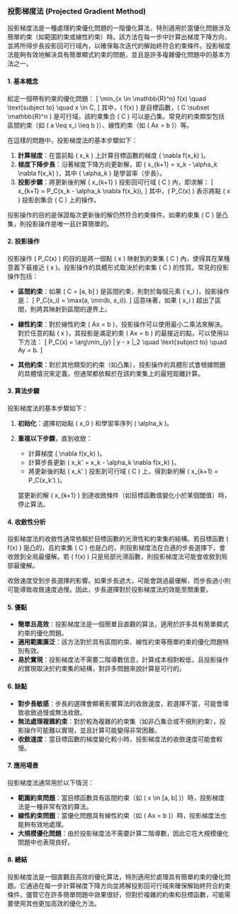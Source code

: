 ### 投影梯度法 (Projected Gradient Method)

投影梯度法是一種處理約束優化問題的一階優化算法，特別適用於當優化問題涉及簡單約束（如範圍約束或線性約束）時。該方法在每一步中計算出梯度下降方向，並將所得步長投影回可行域內，以確保每次迭代的解始終符合約束條件。投影梯度法能夠有效地解決具有簡單顯式約束的問題，並且是許多複雜優化問題中的基本方法之一。

#### 1. **基本概念**

給定一個帶有約束的優化問題：
\[
\min_{x \in \mathbb{R}^n} f(x) \quad \text{subject to} \quad x \in C,
\]
其中，\( f(x) \) 是目標函數，\( C \subset \mathbb{R}^n \) 是可行域，該約束集合 \( C \) 可以是凸集。常見的約束類型包括區間約束（如 \( a \leq x_i \leq b \)）、線性約束（如 \( Ax = b \)）等。

在這樣的問題中，投影梯度法的基本步驟如下：

1. **計算梯度**：在當前點 \( x_k \) 上計算目標函數的梯度 \( \nabla f(x_k) \)。
2. **梯度下降步長**：沿著梯度下降方向更新解，即 \( x_{k+1} = x_k - \alpha_k \nabla f(x_k) \)，其中 \( \alpha_k \) 是學習率（步長）。
3. **投影步驟**：將更新後的解 \( x_{k+1} \) 投影回可行域 \( C \) 內，即求解：
   \[
   x_{k+1} = P_C(x_k - \alpha_k \nabla f(x_k)),
   \]
   其中，\( P_C(x) \) 表示將點 \( x \) 投影到集合 \( C \) 上的操作。

投影操作的目的是保證每次更新後的解仍然符合約束條件。如果約束集 \( C \) 是凸集，則投影操作是唯一且計算簡單的。

#### 2. **投影操作**

投影操作 \( P_C(x) \) 的目的是將一個點 \( x \) 映射到約束集 \( C \) 內，使得其在某種意義下最接近 \( x \)。投影操作的具體形式取決於約束集 \( C \) 的性質。常見的投影操作包括：

- **區間約束**：如果 \( C = [a, b] \) 是區間約束，則對於每個元素 \( x_i \)，投影操作是：
  \[
  P_C(x_i) = \max(a, \min(b, x_i)).
  \]
  這意味著，如果 \( x_i \) 超出了區間，則將其映射到區間的邊界上。
  
- **線性約束**：對於線性約束 \( Ax = b \)，投影操作可以使用最小二乘法來解決。對於任意的點 \( x \)，其投影是滿足約束 \( Ax = b \) 的最接近的點，可以使用以下方法：
  \[
  P_C(x) = \arg\min_{y} \| y - x \|_2 \quad \text{subject to} \quad Ay = b.
  \]
  
- **其他約束**：對於其他類型的約束（如凸集），投影操作的具體形式會根據問題的具體情況來定義，但通常都依賴於在該約束集上的最短距離計算。

#### 3. **算法步驟**

投影梯度法的基本步驟如下：

1. **初始化**：選擇初始點 \( x_0 \) 和學習率序列 \( \alpha_k \)。
2. **重複以下步驟**，直到收斂：
   - 計算梯度 \( \nabla f(x_k) \)。
   - 計算步長更新 \( x_k' = x_k - \alpha_k \nabla f(x_k) \)。
   - 將更新後的點 \( x_k' \) 投影到可行域 \( C \) 上，得到新的解 \( x_{k+1} = P_C(x_k') \)。
   
   當更新的解 \( x_{k+1} \) 到達收斂條件（如目標函數值變化小於某個閾值）時，停止算法。

#### 4. **收斂性分析**

投影梯度法的收斂性通常依賴於目標函數的光滑性和約束集的結構。若目標函數 \( f(x) \) 是凸的，且約束集 \( C \) 也是凸的，則投影梯度法在合適的步長選擇下，會收斂到全局最優解。若 \( f(x) \) 只是局部光滑函數，則投影梯度法可能會收斂到局部最優解。

收斂速度受到步長選擇的影響。如果步長過大，可能會跳過最優解，而步長過小則可能導致收斂速度過慢。因此，步長選擇對於投影梯度法的效能至關重要。

#### 5. **優點**

- **簡單且高效**：投影梯度法是一個簡單且直觀的算法，適用於許多具有簡單顯式約束的優化問題。
- **適用範圍廣泛**：該方法對於具有區間約束、線性約束等簡單約束的優化問題特別有效。
- **易於實現**：投影梯度法不需要二階導數信息，計算成本相對較低，且投影操作的實現取決於約束集的結構，對許多問題來說計算是可行的。

#### 6. **缺點**

- **對步長敏感**：步長的選擇會顯著影響算法的收斂速度，若選擇不當，可能會導致收斂過慢或無法收斂。
- **無法處理複雜約束**：對於較為複雜的約束集（如非凸集合或不規則約束），投影操作可能難以實現，並且計算可能變得非常困難。
- **收斂速度**：當目標函數的梯度變化較小時，投影梯度法的收斂速度可能會較慢。

#### 7. **應用場景**

投影梯度法通常用於以下情況：

- **範圍約束問題**：當目標函數具有區間約束（如 \( x \in [a, b] \)）時，投影梯度法是一種非常有效的算法。
- **線性約束問題**：當優化問題具有線性約束（如 \( Ax = b \)）時，投影梯度法也能夠有效地處理。
- **大規模優化問題**：由於投影梯度法不需要計算二階導數，因此它在大規模優化問題中也表現良好。

#### 8. **總結**

投影梯度法是一個直觀且高效的優化算法，特別適用於處理具有簡單約束的優化問題。它通過在每一步計算梯度下降方向並將解投影回可行域來確保解始終符合約束條件。儘管它在許多簡單問題中效果很好，但對於複雜的約束和目標函數，可能需要使用其他更加高效的優化方法。